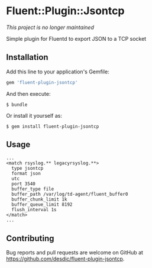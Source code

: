 # Fluent::Plugin::Jsontcp

*This project is no longer maintained*

Simple plugin for Fluentd to export JSON to a TCP socket

## Installation

Add this line to your application's Gemfile:

```ruby
gem 'fluent-plugin-jsontcp'
```

And then execute:

    $ bundle

Or install it yourself as:

    $ gem install fluent-plugin-jsontcp

## Usage

```
...
<match rsyslog.** legacyrsyslog.**>
  type jsontcp
  format json
  utc
  port 3540
  buffer_type file
  buffer_path /var/log/td-agent/fluent_buffer0
  buffer_chunk_limit 1k
  buffer_queue_limit 8192
  flush_interval 1s
</match>
...
```

## Contributing

Bug reports and pull requests are welcome on GitHub at https://github.com/desdic/fluent-plugin-jsontcp.

